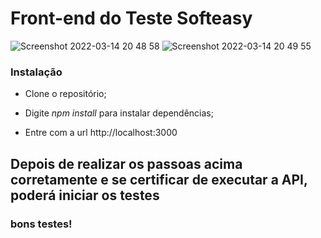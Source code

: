 # Front-end do Teste Softeasy
![Screenshot 2022-03-14 20 48 58](https://user-images.githubusercontent.com/85526418/158279698-f79f3920-cc79-4679-b352-44d44f1376f9.png)
![Screenshot 2022-03-14 20 49 55](https://user-images.githubusercontent.com/85526418/158279707-dddc754a-0927-4e4c-8de7-bf2839da637f.png)

### Instalação

- Clone o repositório;

- Digite *npm install* para instalar dependências;

- Entre com a url http://localhost:3000 

## Depois de realizar os passoas acima corretamente e se certificar de executar a API, poderá iniciar os testes

### bons testes!
